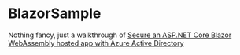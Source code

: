 # BlazorSample

Nothing fancy, just a walkthrough of [Secure an ASP.NET Core Blazor WebAssembly hosted app with Azure Active Directory](https://docs.microsoft.com/en-us/aspnet/core/blazor/security/webassembly/hosted-with-azure-active-directory?view=aspnetcore-5.0)
